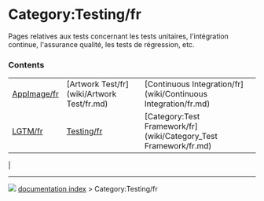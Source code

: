 # Category:Testing/fr
Pages relatives aux tests concernant les tests unitaires, l\'intégration continue, l\'assurance qualité, les tests de régression, etc.

### Contents

|     |     |     |
| --- | --- | --- |
| [AppImage/fr](wiki/AppImage/fr.md) | [Artwork Test/fr](wiki/Artwork Test/fr.md) | [Continuous Integration/fr](wiki/Continuous Integration/fr.md) |
| [LGTM/fr](wiki/LGTM/fr.md) | [Testing/fr](wiki/Testing/fr.md) | [Category:Test Framework/fr](wiki/Category_Test Framework/fr.md) |
|



---
![](images/Right_arrow.png) [documentation index](../README.md) > Category:Testing/fr
